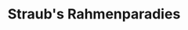---
title: "Straub's Rahmenparadies"
url: /schwaebisch-gmuend/straubs-rahmenparadies/
shop: Rahmen
---